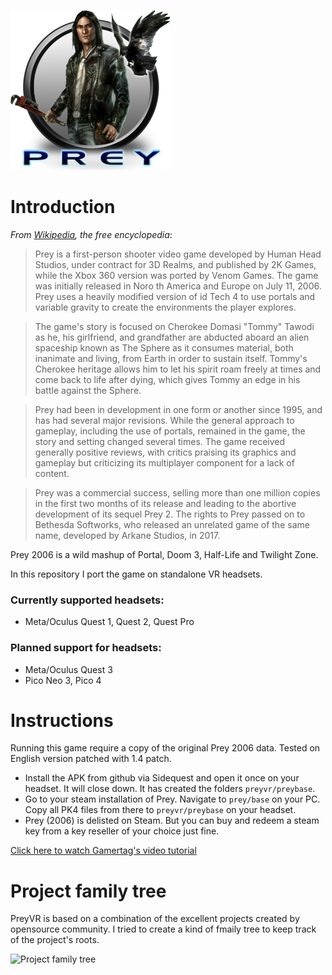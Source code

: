 [![PreyVR Banner](https://github.com/lvonasek/Doom3Quest/blob/master/app/src/main/res/drawable/ic_launcher.png?raw=true)](https://www.deviantart.com/madrapper/art/Prey-Icon-129814229)

# Introduction

*From [Wikipedia](https://en.wikipedia.org/wiki/Prey_(2006_video_game)), the free encyclopedia*:

> Prey is a first-person shooter video game developed by Human Head Studios, under contract for 3D Realms, and published by 2K Games, while the Xbox 360 version was ported by Venom Games. The game was initially released in Noro th America and Europe on July 11, 2006. Prey uses a heavily modified version of id Tech 4 to use portals and variable gravity to create the environments the player explores.

> The game's story is focused on Cherokee Domasi "Tommy" Tawodi as he, his girlfriend, and grandfather are abducted aboard an alien spaceship known as The Sphere as it consumes material, both inanimate and living, from Earth in order to sustain itself. Tommy's Cherokee heritage allows him to let his spirit roam freely at times and come back to life after dying, which gives Tommy an edge in his battle against the Sphere.

> Prey had been in development in one form or another since 1995, and has had several major revisions. While the general approach to gameplay, including the use of portals, remained in the game, the story and setting changed several times. The game received generally positive reviews, with critics praising its graphics and gameplay but criticizing its multiplayer component for a lack of content.

> Prey was a commercial success, selling more than one million copies in the first two months of its release and leading to the abortive development of its sequel Prey 2. The rights to Prey passed on to Bethesda Softworks, who released an unrelated game of the same name, developed by Arkane Studios, in 2017.

Prey 2006 is a wild mashup of Portal, Doom 3, Half-Life and Twilight Zone.

In this repository I port the game on standalone VR headsets.

### Currently supported headsets:
* Meta/Oculus Quest 1, Quest 2, Quest Pro

### Planned support for headsets:
* Meta/Oculus Quest 3
* Pico Neo 3, Pico 4

# Instructions

Running this game require a copy of the original Prey 2006 data. Tested on English version patched with 1.4 patch.

* Install the APK from github via Sidequest and open it once on your headset. It will close down. It has created the folders `preyvr/preybase`.
* Go to your steam installation of Prey. Navigate to `prey/base` on your PC. Copy all PK4 files from there to `preyvr/preybase` on your headset.
* Prey (2006) is delisted on Steam. But you can buy and redeem a steam key from a key reseller of your choice just fine.

[Click here to watch Gamertag's video tutorial](https://www.youtube.com/watch?v=OPXp0RYOSoA&t=542s)

# Project family tree

PreyVR is based on a combination of the excellent projects created by opensource community.
I tried to create a kind of fmaily tree to keep track of the project's roots.

![Project family tree](https://github.com/lvonasek/PreyVR/blob/master/doc/family_tree.png?raw=true)
